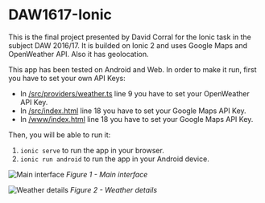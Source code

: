 # DAW1617-Ionic
This is the final project presented by David Corral for the Ionic task in the subject DAW 2016/17. It is builded on Ionic 2 and uses Google Maps and OpenWeather API. Also it has geolocation.

This app has been tested on Android and Web. In order to make it run, first you have to set your own API Keys:
* In [/src/providers/weather.ts](https://github.com/Davidcorral94/daw1617-ionic/blob/master/src/providers/weather.ts) line 9 you have to set your OpenWeather API Key.
* In [/src/index.html](https://github.com/Davidcorral94/daw1617-ionic/blob/master/src/index.html) line 18 you have to set your Google Maps API Key.
* In [/www/index.html](https://github.com/Davidcorral94/daw1617-ionic/blob/master/www/index.html) line 18 you have to set your Google Maps API Key.

Then, you will be able to run it:
1. `ionic serve` to run the app in your browser.
2. `ionic run android` to run the app in your Android device.

![Main interface](http://i.imgur.com/tEJX9WX.png)
*Figure 1 - Main interface*

![Weather details](http://i.imgur.com/HV7KmWE.png)
*Figure 2 - Weather details*
